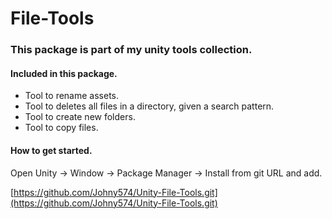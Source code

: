 # File-Tools

<h3>This package is part of my unity tools collection. </h3>

<h4>Included in this package.</h4>

* Tool to rename assets.
* Tool to deletes all files in a directory, given a search pattern.
* Tool to create new folders.
* Tool to copy files.

<h4>How to get started.</h4>
Open Unity -> Window -> Package Manager -> Install from git URL and add.

[https://github.com/Johny574/Unity-File-Tools.git](https://github.com/Johny574/Unity-File-Tools.git)
